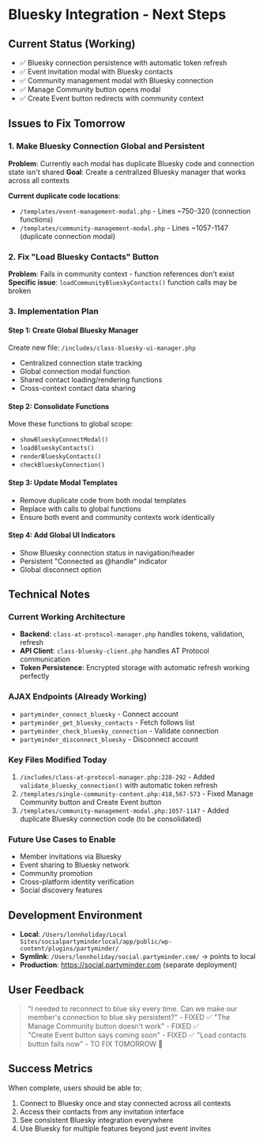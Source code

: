 # Bluesky Integration - Next Steps

## Current Status (Working)
- ✅ Bluesky connection persistence with automatic token refresh
- ✅ Event invitation modal with Bluesky contacts
- ✅ Community management modal with Bluesky connection
- ✅ Manage Community button opens modal
- ✅ Create Event button redirects with community context

## Issues to Fix Tomorrow

### 1. Make Bluesky Connection Global and Persistent
**Problem**: Currently each modal has duplicate Bluesky code and connection state isn't shared
**Goal**: Create a centralized Bluesky manager that works across all contexts

**Current duplicate code locations**:
- `/templates/event-management-modal.php` - Lines ~750-320 (connection functions)
- `/templates/community-management-modal.php` - Lines ~1057-1147 (duplicate connection modal)

### 2. Fix "Load Bluesky Contacts" Button
**Problem**: Fails in community context - function references don't exist
**Specific issue**: `loadCommunityBlueskyContacts()` function calls may be broken

### 3. Implementation Plan

#### Step 1: Create Global Bluesky Manager
Create new file: `/includes/class-bluesky-ui-manager.php`
- Centralized connection state tracking
- Global connection modal function
- Shared contact loading/rendering functions
- Cross-context contact data sharing

#### Step 2: Consolidate Functions
Move these functions to global scope:
- `showBlueskyConnectModal()` 
- `loadBlueskyContacts()`
- `renderBlueskyContacts()`
- `checkBlueskyConnection()`

#### Step 3: Update Modal Templates
- Remove duplicate code from both modal templates
- Replace with calls to global functions
- Ensure both event and community contexts work identically

#### Step 4: Add Global UI Indicators
- Show Bluesky connection status in navigation/header
- Persistent "Connected as @handle" indicator
- Global disconnect option

## Technical Notes

### Current Working Architecture
- **Backend**: `class-at-protocol-manager.php` handles tokens, validation, refresh
- **API Client**: `class-bluesky-client.php` handles AT Protocol communication
- **Token Persistence**: Encrypted storage with automatic refresh working perfectly

### AJAX Endpoints (Already Working)
- `partyminder_connect_bluesky` - Connect account
- `partyminder_get_bluesky_contacts` - Fetch follows list
- `partyminder_check_bluesky_connection` - Validate connection
- `partyminder_disconnect_bluesky` - Disconnect account

### Key Files Modified Today
1. `/includes/class-at-protocol-manager.php:228-292` - Added `validate_bluesky_connection()` with automatic token refresh
2. `/templates/single-community-content.php:418,567-573` - Fixed Manage Community button and Create Event button
3. `/templates/community-management-modal.php:1057-1147` - Added duplicate Bluesky connection code (to be consolidated)

### Future Use Cases to Enable
- Member invitations via Bluesky
- Event sharing to Bluesky network
- Community promotion
- Cross-platform identity verification
- Social discovery features

## Development Environment
- **Local**: `/Users/lonnholiday/Local Sites/socialpartyminderlocal/app/public/wp-content/plugins/partyminder/`
- **Symlink**: `/Users/lonnholiday/social.partyminder.com/` → points to local
- **Production**: https://social.partyminder.com (separate deployment)

## User Feedback
> "I needed to reconnect to blue sky every time. Can we make our member's connection to blue sky persistent?" - FIXED ✅
> "The Manage Community button doesn't work" - FIXED ✅  
> "Create Event button says coming soon" - FIXED ✅
> "Load contacts button fails now" - TO FIX TOMORROW 🔄

## Success Metrics
When complete, users should be able to:
1. Connect to Bluesky once and stay connected across all contexts
2. Access their contacts from any invitation interface
3. See consistent Bluesky integration everywhere
4. Use Bluesky for multiple features beyond just event invites